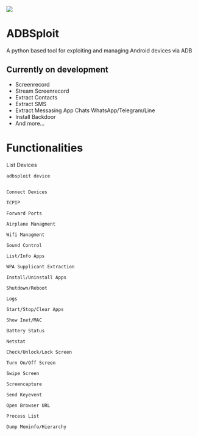 ![](https://raw.githubusercontent.com/mesquidar/adbsploit/master/adbsploit.png)

# ADBSploit

A python based tool for exploiting and managing Android devices via ADB

## Currently on development

- Screenrecord
- Stream Screenrecord
- Extract Contacts
- Extract SMS
- Extract Messasing App Chats WhatsApp/Telegram/Line
- Install Backdoor
- And more...

# Functionalities

List Devices
```
adbsploit device


Connect Devices

TCPIP

Forward Ports

Airplane Managment

Wifi Managment

Sound Control

List/Info Apps

WPA Supplicant Extraction

Install/Uninstall Apps

Shutdown/Reboot

Logs

Start/Stop/Clear Apps

Show Inet/MAC

Battery Status

Netstat

Check/Unlock/Lock Screen

Turn On/Off Screen

Swipe Screen

Screencapture

Send Keyevent

Open Browser URL

Process List

Dump Meminfo/Hierarchy





